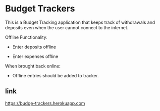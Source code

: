 # Budget Trackers
This is a Budget Tracking application that keeps track of withdrawals and deposits even when the user cannot connect to the internet. 

Offline Functionality:

  * Enter deposits offline

  * Enter expenses offline

When brought back online:

  * Offline entries should be added to tracker.

## link
  https://budge-trackers.herokuapp.com





